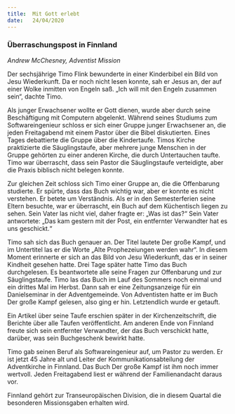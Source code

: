```yaml
---
title:  Mit Gott erlebt
date:   24/04/2020
---
```


### Überraschungspost in Finnland

_Andrew McChesney, Adventist Mission_

Der sechsjährige Timo Flink bewunderte in einer Kinderbibel ein Bild von Jesu Wiederkunft. Da er noch nicht lesen konnte, sah er Jesus an, der auf einer Wolke inmitten von Engeln saß. „Ich will mit den Engeln zusammen sein“, dachte Timo.

Als junger Erwachsener wollte er Gott dienen, wurde aber durch seine Beschäftigung mit Computern abgelenkt. Während seines Studiums zum Softwareingenieur schloss er sich einer Gruppe junger Erwachsener an, die jeden Freitagabend mit einem Pastor über die Bibel diskutierten. Eines Tages debattierte die Gruppe über die Kindertaufe. Timos Kirche praktizierte die Säuglingstaufe, aber mehrere junge Menschen in der Gruppe gehörten zu einer anderen Kirche, die durch Untertauchen taufte. Timo war überrascht, dass sein Pastor die Säuglingstaufe verteidigte, aber die Praxis biblisch nicht belegen konnte.

Zur gleichen Zeit schloss sich Timo einer Gruppe an, die die Offenbarung studierte. Er spürte, dass das Buch wichtig war, aber er konnte es nicht verstehen. Er betete um Verständnis. Als er in den Semesterferien seine Eltern besuchte, war er überrascht, ein Buch auf dem Küchentisch liegen zu sehen. Sein Vater las nicht viel, daher fragte er: „Was ist das?“ Sein Vater antwortete: „Das kam gestern mit der Post, ein entfernter Verwandter hat es uns geschickt.“

Timo sah sich das Buch genauer an. Der Titel lautete Der große Kampf, und im Untertitel las er die Worte „Alte Prophezeiungen werden wahr“. In diesem Moment erinnerte er sich an das Bild von Jesu Wiederkunft, das er in seiner Kindheit gesehen hatte. Drei Tage später hatte Timo das Buch durchgelesen. Es beantwortete alle seine Fragen zur Offenbarung und zur Säuglingstaufe. Timo las das Buch im Lauf des Sommers noch einmal und ein drittes Mal im Herbst. Dann sah er eine Zeitungsanzeige für ein Danielseminar in der Adventgemeinde. Von Adventisten hatte er im Buch Der große Kampf gelesen, also ging er hin. Letztendlich wurde er getauft.

Ein Artikel über seine Taufe erschien später in der Kirchenzeitschrift, die Berichte über alle Taufen veröffentlicht. Am anderen Ende von Finnland freute sich sein entfernter Verwandter, der das Buch verschickt hatte, darüber, was sein Buchgeschenk bewirkt hatte.

Timo gab seinen Beruf als Softwareingenieur auf, um Pastor zu werden. Er ist jetzt 45 Jahre alt und Leiter der Kommunikationsabteilung der Adventkirche in Finnland. Das Buch Der große Kampf ist ihm noch immer wertvoll. Jeden Freitagabend liest er während der Familienandacht daraus vor.

Finnland gehört zur Transeuropäischen Division, die in diesem Quartal die besonderen Missionsgaben erhalten wird.